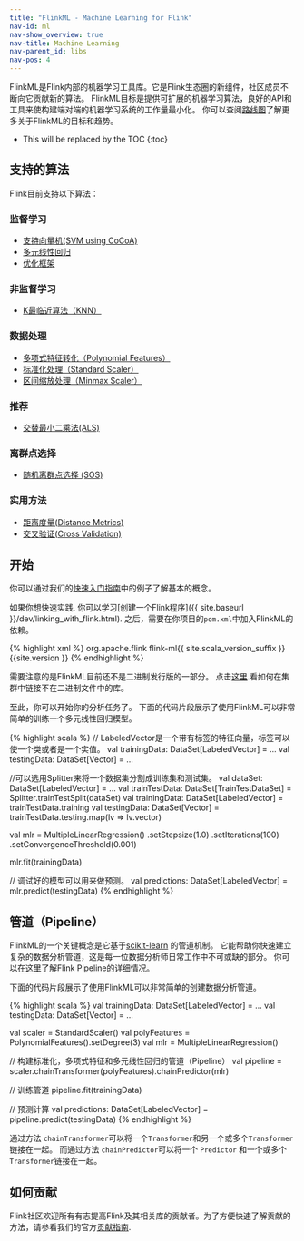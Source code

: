 ```yaml
---
title: "FlinkML - Machine Learning for Flink"
nav-id: ml
nav-show_overview: true
nav-title: Machine Learning
nav-parent_id: libs
nav-pos: 4
---
```

<!--
Licensed to the Apache Software Foundation (ASF) under one
or more contributor license agreements.  See the NOTICE file
distributed with this work for additional information
regarding copyright ownership.  The ASF licenses this file
to you under the Apache License, Version 2.0 (the
"License"); you may not use this file except in compliance
with the License.  You may obtain a copy of the License at

  http://www.apache.org/licenses/LICENSE-2.0

Unless required by applicable law or agreed to in writing,
software distributed under the License is distributed on an
"AS IS" BASIS, WITHOUT WARRANTIES OR CONDITIONS OF ANY
KIND, either express or implied.  See the License for the
specific language governing permissions and limitations
under the License.
-->

FlinkML是Flink内部的机器学习工具库。它是Flink生态圈的新组件，社区成员不断向它贡献新的算法。
FlinkML目标是提供可扩展的机器学习算法，良好的API和工具来使构建端对端的机器学习系统的工作量最小化。
你可以查阅[路线图](https://cwiki.apache.org/confluence/display/FLINK/FlinkML%3A+Vision+and+Roadmap)了解更多关于FlinkML的目标和趋势。

* This will be replaced by the TOC
{:toc}

## 支持的算法

Flink目前支持以下算法：

### 监督学习

* [支持向量机(SVM using CoCoA)](svm.html)
* [多元线性回归](multiple_linear_regression.html)
* [优化框架](optimization.html)

### 非监督学习

* [K最临近算法（KNN）](knn.html)

### 数据处理

* [多项式特征转化（Polynomial Features）](polynomial_features.html)
* [标准化处理（Standard Scaler）](standard_scaler.html)
* [区间缩放处理（Minmax Scaler）](min_max_scaler.html)

### 推荐

* [交替最小二乘法(ALS)](als.html)

### 离群点选择

* [随机离群点选择 (SOS)](sos.html)

### 实用方法

* [距离度量(Distance Metrics)](distance_metrics.html)
* [交叉验证(Cross Validation)](cross_validation.html)

## 开始

你可以通过我们的[快速入门指南](quickstart.html)中的例子了解基本的概念。

如果你想快速实践, 你可以学习[创建一个Flink程序]({{ site.baseurl }}/dev/linking_with_flink.html).
之后，需要在你项目的`pom.xml`中加入FlinkML的依赖。

{% highlight xml %}
<dependency>
  <groupId>org.apache.flink</groupId>
  <artifactId>flink-ml{{ site.scala_version_suffix }}</artifactId>
  <version>{{site.version }}</version>
</dependency>
{% endhighlight %}

需要注意的是FlinkML目前还不是二进制发行版的一部分。
点击[这里]({{site.baseurl}}/dev/linking.html).看如何在集群中链接不在二进制文件中的库。

至此，你可以开始你的分析任务了。
下面的代码片段展示了使用FlinkML可以非常简单的训练一个多元线性回归模型。

{% highlight scala %}
// LabeledVector是一个带有标签的特征向量，标签可以使一个类或者是一个实值。
val trainingData: DataSet[LabeledVector] = ...
val testingData: DataSet[Vector] = ...

//可以选用Splitter来将一个数据集分割成训练集和测试集。 
val dataSet: DataSet[LabeledVector] = ...
val trainTestData: DataSet[TrainTestDataSet] = Splitter.trainTestSplit(dataSet)
val trainingData: DataSet[LabeledVector] = trainTestData.training
val testingData: DataSet[Vector] = trainTestData.testing.map(lv => lv.vector)

val mlr = MultipleLinearRegression()
  .setStepsize(1.0)
  .setIterations(100)
  .setConvergenceThreshold(0.001)

mlr.fit(trainingData)

// 调试好的模型可以用来做预测。
val predictions: DataSet[LabeledVector] = mlr.predict(testingData)
{% endhighlight %}

## 管道（Pipeline）

FlinkML的一个关键概念是它基于[scikit-learn](http://scikit-learn.org) 的管道机制。
它能帮助你快速建立复杂的数据分析管道，这是每一位数据分析师日常工作中不可或缺的部分。
你可以在[这里](pipelines.html)了解Flink Pipeline的详细情况。

下面的代码片段展示了使用FlinkML可以非常简单的创建数据分析管道。

{% highlight scala %}
val trainingData: DataSet[LabeledVector] = ...
val testingData: DataSet[Vector] = ...

val scaler = StandardScaler()
val polyFeatures = PolynomialFeatures().setDegree(3)
val mlr = MultipleLinearRegression()

// 构建标准化，多项式特征和多元线性回归的管道（Pipeline）
val pipeline = scaler.chainTransformer(polyFeatures).chainPredictor(mlr)

// 训练管道
pipeline.fit(trainingData)

// 预测计算
val predictions: DataSet[LabeledVector] = pipeline.predict(testingData)
{% endhighlight %}


通过方法 `chainTransformer`可以将一个`Transformer`和另一个或多个`Transformer`链接在一起。
而通过方法 `chainPredictor`可以将一个 `Predictor` 和一个或多个`Transformer`链接在一起。

## 如何贡献

Flink社区欢迎所有有志提高Flink及其相关库的贡献者。为了方便快速了解贡献的方法，请参看我们的官方[贡献指南]({{site.baseurl}}/dev/libs/ml/contribution_guide.html).

